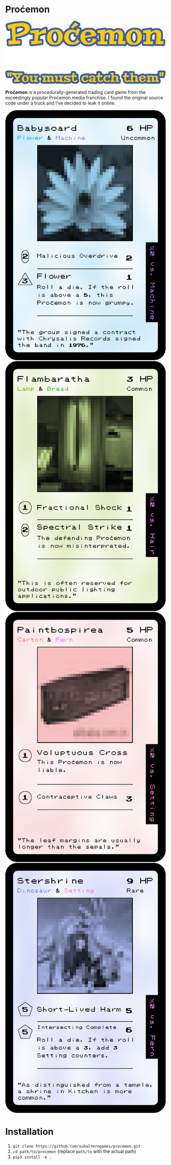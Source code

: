 # Proćemon

![](https://github.com/subalterngames/procemon/blob/main/procemon/data/images/logo.png)

**Proćemon** is a procedurally-generated trading card game from the exceedingly popular Proćemon media franchise. I found the original source code under a truck and I’ve decided to leak it online.

![](https://github.com/subalterngames/procemon/raw/main/doc/images/0.png) ![](https://github.com/subalterngames/procemon/raw/main/doc/images/1.png) ![](https://github.com/subalterngames/procemon/raw/main/doc/images/2.png) ![](https://github.com/subalterngames/procemon/raw/main/doc/images/3.png)

# Installation

1. `git clone https://github.com/subalterngames/procemon.git`
2. `cd path/to/procemon` (replace `path/to` with the actual path)
3. `pip3 install -e .`


